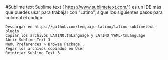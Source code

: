 #Sublime text
Sublime text ( https://www.sublimetext.com/ ) es un IDE más que puedes usar para trabajar con "Latino", sigue los siguientes pasos para coloreal el código:



    Descargar en https://github.com/lenguaje-latino/latino-sublimetext-plugin
    Copiar los archivos LATINO.tmLanguage y LATINO.YAML-tmLanguage
    Abrir Sublime Text 3
    Menu Preferences > Browse Package..
    Pegar los archivos copiados en User
    Reiniciar Sublime Text 3
